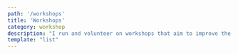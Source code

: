 ```yaml
---
path: '/workshops'
title: 'Workshops'
category: workshop
description: "I run and volunteer on workshops that aim to improve the way we perceive and interact with technology. Here's a list with some of the most meaningful and fun episodes:"
template: "list"
---
```

